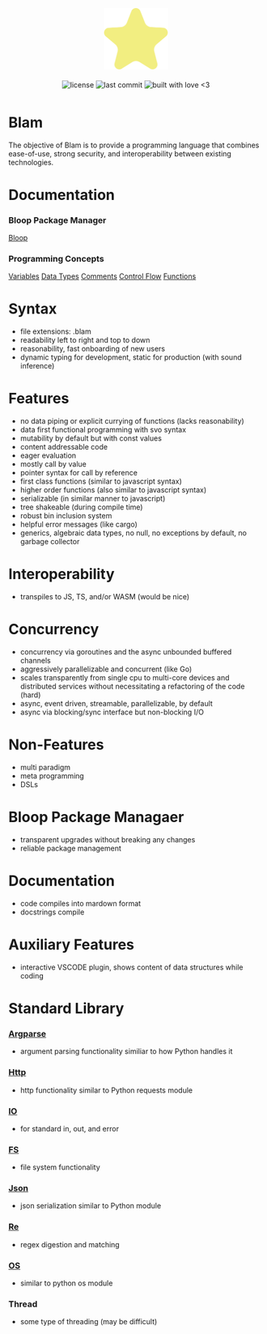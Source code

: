 <p align="center">
  <img alt="dream logo" src=".github/logo.svg" style="width: 25%">   
</p>

<p align="center" style="height: 32px">
  <img align="middle" alt="license" src="https://img.shields.io/github/license/SwampPear/blam.svg">
  <img align="middle" alt="last commit" src="https://img.shields.io/github/last-commit/SwampPear/blam.svg">
  <img align="middle" style="height: 21px" alt="built with love <3" src="http://ForTheBadge.com/images/badges/built-with-love.svg">
</p>

# Blam
The objective of Blam is to provide a programming language that combines
ease-of-use, strong security, and interoperability between existing 
technologies.

# Documentation
### Bloop Package Manager
[Bloop](docs/bloop_package_manager/bloop.md)

### Programming Concepts
[Variables](docs/programming_concepts/variables.md)
[Data Types](docs/programming_concepts/data_types.md)
[Comments](docs/programming_concepts/comments.md)
[Control Flow](docs/programming_concepts/control_flow.md)
[Functions](docs/programming_concepts/functions.md)

# Syntax
- file extensions: .blam
- readability left to right and top to down
- reasonability, fast onboarding of new users
- dynamic typing for development, static for production (with sound inference)

# Features
- no data piping or explicit currying of functions (lacks reasonability)
- data first functional programming with svo syntax
- mutability by default but with const values
- content addressable code
- eager evaluation
- mostly call by value
- pointer syntax for call by reference
- first class functions (similar to javascript syntax)
- higher order functions (also similar to javascript syntax)
- serializable (in similar manner to javascript)
- tree shakeable (during compile time)
- robust bin inclusion system
- helpful error messages (like cargo)
- generics, algebraic data types, no null, no exceptions by default, no garbage 
collector

# Interoperability
- transpiles to JS, TS, and/or WASM (would be nice)

# Concurrency
- concurrency via goroutines and the async unbounded buffered channels
- aggressively parallelizable and concurrent (like Go)
- scales transparently from single cpu to multi-core devices and distributed 
services without necessitating a refactoring of the code (hard)
- async, event driven, streamable, parallelizable, by default
- async via blocking/sync interface but non-blocking I/O

# Non-Features
- multi paradigm
- meta programming
- DSLs

# Bloop Package Managaer
- transparent upgrades without breaking any changes
- reliable package management

# Documentation
- code compiles into mardown format
- docstrings compile

# Auxiliary Features
- interactive VSCODE plugin, shows content of data structures while coding

# Standard Library
### [Argparse](docs/argparse/argparse.md)
- argument parsing functionality similiar to how Python handles it

### [Http](docs/http/http.md)
- http functionality similar to Python requests module

### [IO](docs/io/io.md)
- for standard in, out, and error

### [FS](docs/fs/fs.md)
- file system functionality

### [Json](docs/json/json.md)
- json serialization similar to Python module

### [Re](docs/re/re.md)
- regex digestion and matching

### [OS](docs/os/os.md)
- similar to python os module

### Thread
- some type of threading (may be difficult)
